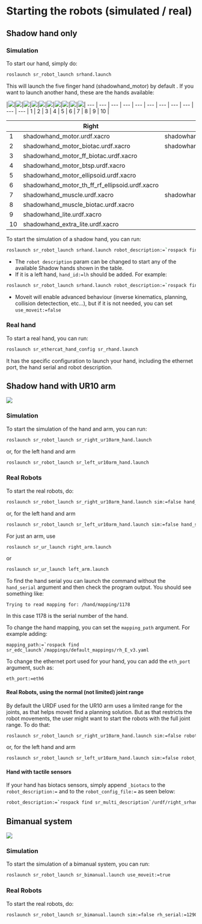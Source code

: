 # Starting the robots (simulated / real)

## Shadow hand only

### Simulation

To start our hand, simply do:
```bash
roslaunch sr_robot_launch srhand.launch
```

This will launch the five finger hand (shadowhand_motor) by default . If you want to launch another hand, these are the hands available:

|![](https://raw.githubusercontent.com/shadow-robot/sr_interface/indigo-devel/images/shadowhand_motor.png)|![](https://raw.githubusercontent.com/shadow-robot/sr_interface/indigo-devel/images/shadowhand_motor_biotac.png)|![](https://raw.githubusercontent.com/shadow-robot/sr_interface/indigo-devel/images/shadowhand_motor_ff_biotac.png)|![](https://raw.githubusercontent.com/shadow-robot/sr_interface/indigo-devel/images/shadowhand_motor_btsp.png)|![](https://raw.githubusercontent.com/shadow-robot/sr_interface/indigo-devel/images/shadowhand_motor_ellipsoid.png)|![](https://raw.githubusercontent.com/shadow-robot/sr_interface/indigo-devel/images/shadowhand_motor_th_ff_rf_ellipsoid.png)|![](https://raw.githubusercontent.com/shadow-robot/sr_interface/indigo-devel/images/shadowhand_muscle.png)|![](https://raw.githubusercontent.com/shadow-robot/sr_interface/indigo-devel/images/shadowhand_muscle_biotac.png)|![](https://raw.githubusercontent.com/shadow-robot/sr_interface/indigo-devel/images/shadowhand_lite.png)|![](https://raw.githubusercontent.com/shadow-robot/sr_interface/indigo-devel/images/shadowhand_extra_lite.png)|
--- | --- | --- | --- | --- | --- | --- | --- | --- | --- | --- |
1 | 2 | 3 | 4 | 5 | 6 | 7 | 8 | 9 | 10 |

|   | Right                                          | Left                                    |
|---| ---------------------------------------------- |-----------------------------------------|
|1  | shadowhand_motor.urdf.xacro                    | shadowhand_left_motor.urdf.xacro        |
|2  | shadowhand_motor_biotac.urdf.xacro             | shadowhand_left_motor_biotac.urdf.xacro |
|3  | shadowhand_motor_ff_biotac.urdf.xacro          |                                         |
|4  | shadowhand_motor_btsp.urdf.xacro               |                                         |
|5  | shadowhand_motor_ellipsoid.urdf.xacro          |                                         |
|6  | shadowhand_motor_th_ff_rf_ellipsoid.urdf.xacro |                                |
|7  | shadowhand_muscle.urdf.xacro                   | shadowhand_left_muscle.urdf.xacro       |
|8  | shadowhand_muscle_biotac.urdf.xacro            |                                         |
|9  | shadowhand_lite.urdf.xacro                     |                                         |
|10 | shadowhand_extra_lite.urdf.xacro               |                                         |



To start the simulation of a shadow hand, you can run:

```bash
roslaunch sr_robot_launch srhand.launch robot_description:=`rospack find sr_description`/robots/shadowhand_motor.urdf.xacro
```

* The `robot description` param can be changed to start any of the available Shadow hands shown in the table.
* If it is a left hand, `hand_id:=lh` should be added. For example:
```bash
roslaunch sr_robot_launch srhand.launch robot_description:=`rospack find sr_description`/robots/shadowhand_left_motor.urdf.xacro hand_id:=lh
```
* Moveit will enable advanced behaviour (inverse kinematics, planning, collision detectection, etc...), but if it is not needed, you can set `use_moveit:=false`

### Real hand

To start a real hand, you can run:
```bash
roslaunch sr_ethercat_hand_config sr_rhand.launch
```
It has the specific configuration to launch your hand, including the ethernet port, the hand serial and robot description.

## Shadow hand with UR10 arm
![](https://raw.githubusercontent.com/shadow-robot/sr_interface/indigo-devel/images/ur10hand.png)

### Simulation
To start the simulation of the hand and arm, you can run:

```bash
roslaunch sr_robot_launch sr_right_ur10arm_hand.launch
```

or, for the left hand and arm

```bash
roslaunch sr_robot_launch sr_left_ur10arm_hand.launch
```

### Real Robots
To start the real robots, do:

```bash
roslaunch sr_robot_launch sr_right_ur10arm_hand.launch sim:=false hand_serial:=1178
```

or, for the left hand and arm

```bash
roslaunch sr_robot_launch sr_left_ur10arm_hand.launch sim:=false hand_serial:=1178
```

For just an arm, use

```bash
roslaunch sr_ur_launch right_arm.launch
```

or

```bash
roslaunch sr_ur_launch left_arm.launch
```

To find the hand serial you can launch the command without the `hand_serial` argument and then check the program output. You should see something like:

```
Trying to read mapping for: /hand/mapping/1178
```

In this case 1178 is the serial number of the hand.

To change the hand mapping, you can set the `mapping_path` argument. For example adding:
```
mapping_path:=`rospack find sr_edc_launch`/mappings/default_mappings/rh_E_v3.yaml
```

To change the ethernet port used for your hand, you can add the `eth_port` argument, such as:
```
eth_port:=eth6
```

#### Real Robots, using the normal (not limited) joint range

By default the URDF used for the UR10 arm uses a limited range for the joints, as that helps moveit find a planning solution. But as that restricts the robot movements, the user might want to start the robots with the full joint range. To do that:

```bash
roslaunch sr_robot_launch sr_right_ur10arm_hand.launch sim:=false robot_description:=`rospack find sr_multi_description`/urdf/right_srhand_ur10.urdf.xacro hand_serial:=1178
```

or, for the left hand and arm

```bash
roslaunch sr_robot_launch sr_left_ur10arm_hand.launch sim:=false robot_description:=`rospack find sr_multi_description`/urdf/left_srhand_ur10.urdf.xacro hand_serial:=1178
```

#### Hand with tactile sensors

If your hand has biotacs sensors, simply append `_biotacs` to the `robot_description:=` and to the `robot_config_file:=` as seen below:

```bash
robot_description:=`rospack find sr_multi_description`/urdf/right_srhand_ur10_joint_limited_biotacs.urdf.xacro robot_config_file:=`rospack find sr_multi_moveit_config`/config/robot_configs/right_sh_ur10_biotac.yaml
```

## Bimanual system
![](https://raw.githubusercontent.com/shadow-robot/sr_interface/indigo-devel/images/bimanual.png)


### Simulation
To start the simulation of a bimanual system, you can run:

```bash
roslaunch sr_robot_launch sr_bimanual.launch use_moveit:=true
```

### Real Robots
To start the real robots, do:

```bash
roslaunch sr_robot_launch sr_bimanual.launch sim:=false rh_serial:=1290 lh_serial:=1338
```
